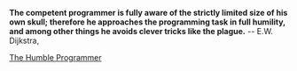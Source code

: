 **The competent programmer is fully aware of the strictly limited size of his own skull; therefore he approaches the programming task in full humility, and among other things he avoids clever tricks like the plague.** -- E.W. Dijkstra,

[The Humble Programmer][1]


  [1]: http://www.cs.utexas.edu/~EWD/transcriptions/EWD03xx/EWD340.html
